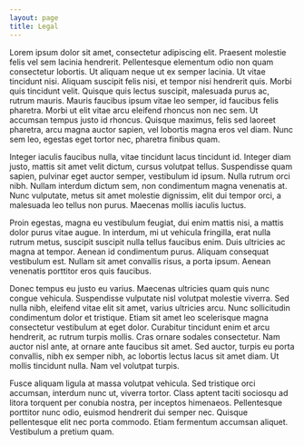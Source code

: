```yaml
---
layout: page
title: Legal
---
```


Lorem ipsum dolor sit amet, consectetur adipiscing elit. Praesent molestie felis vel sem lacinia hendrerit. Pellentesque elementum odio non quam consectetur lobortis. Ut aliquam neque ut ex semper lacinia. Ut vitae tincidunt nisi. Aliquam suscipit felis nisi, et tempor nisi hendrerit quis. Morbi quis tincidunt velit. Quisque quis lectus suscipit, malesuada purus ac, rutrum mauris. Mauris faucibus ipsum vitae leo semper, id faucibus felis pharetra. Morbi ut elit vitae arcu eleifend rhoncus non nec sem. Ut accumsan tempus justo id rhoncus. Quisque maximus, felis sed laoreet pharetra, arcu magna auctor sapien, vel lobortis magna eros vel diam. Nunc sem leo, egestas eget tortor nec, pharetra finibus quam.

Integer iaculis faucibus nulla, vitae tincidunt lacus tincidunt id. Integer diam justo, mattis sit amet velit dictum, cursus volutpat tellus. Suspendisse quam sapien, pulvinar eget auctor semper, vestibulum id ipsum. Nulla rutrum orci nibh. Nullam interdum dictum sem, non condimentum magna venenatis at. Nunc vulputate, metus sit amet molestie dignissim, elit dui tempor orci, a malesuada leo tellus non purus. Maecenas mollis iaculis luctus.

Proin egestas, magna eu vestibulum feugiat, dui enim mattis nisi, a mattis dolor purus vitae augue. In interdum, mi ut vehicula fringilla, erat nulla rutrum metus, suscipit suscipit nulla tellus faucibus enim. Duis ultricies ac magna at tempor. Aenean id condimentum purus. Aliquam consequat vestibulum est. Nullam sit amet convallis risus, a porta ipsum. Aenean venenatis porttitor eros quis faucibus.

Donec tempus eu justo eu varius. Maecenas ultricies quam quis nunc congue vehicula. Suspendisse vulputate nisl volutpat molestie viverra. Sed nulla nibh, eleifend vitae elit sit amet, varius ultricies arcu. Nunc sollicitudin condimentum dolor et tristique. Etiam sit amet leo scelerisque magna consectetur vestibulum at eget dolor. Curabitur tincidunt enim et arcu hendrerit, ac rutrum turpis mollis. Cras ornare sodales consectetur. Nam auctor nisl ante, at ornare ante faucibus sit amet. Sed auctor, turpis eu porta convallis, nibh ex semper nibh, ac lobortis lectus lacus sit amet diam. Ut mollis tincidunt nulla. Nam vel volutpat turpis.

Fusce aliquam ligula at massa volutpat vehicula. Sed tristique orci accumsan, interdum nunc ut, viverra tortor. Class aptent taciti sociosqu ad litora torquent per conubia nostra, per inceptos himenaeos. Pellentesque porttitor nunc odio, euismod hendrerit dui semper nec. Quisque pellentesque elit nec porta commodo. Etiam fermentum accumsan aliquet. Vestibulum a pretium quam.
